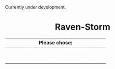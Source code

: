 Currently under development.

# <center>Raven-Storm</center>

| Please chose: |
|:-------------:|
| <a style="color: white;" href="https://taguar258.github.io/Raven-Storm/tutorial/exp/">I am experienced in networking.</a> |
| <a style="color: white;" href="https://taguar258.github.io/Raven-Storm/tutorial/unexp/">I have just a bit experience in networking.</a> |
